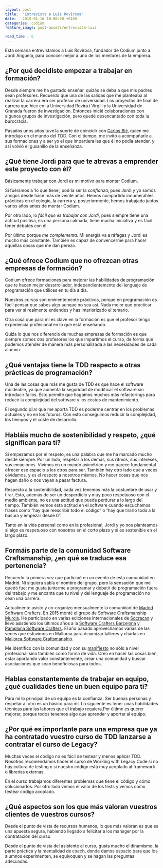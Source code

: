```yaml
---
layout: post
title:  "Entrevista a Luis Rovirosa"
date:   2019-01-16 10:00:00 +0100
categories: codium
feature_image: post-assets/entrevista-luis

read_time : 6
---
```


Esta semana entrevistamos a Luis Rovirosa, fundador de Codium junto a Jordi Anguela, para conocer mejor a uno de los mentores de la empresa. 

## ¿Por qué decidiste empezar a trabajar en formación?

Desde siempre me ha gustado enseñar, quizás se deba a que mis padres sean profesores. Recuerdo que una de las salidas que me planteaba al realizar la carrera era ser profesor de universidad. Los proyectos de final de carrera que hice en la Universidad Rovira i Virgili y la Universidad de Granada fueron de investigación. Entonces inicié colaboraciones con algunos grupos de investigación, pero quedé desencantado con toda la burocracia.

Pasados unos años tuve la suerte de coincidir con [Carlos Blé](http://www.carlosble.com), quien me introdujo en el mundo del TDD. Con el tiempo, me invitó a acompañarle a sus formaciones y a ser yo el que impartiera las que él no podía atender, y así volvió el gusanillo de la enseñanza.

## ¿Qué tiene Jordi para que te atrevas a emprender este proyecto con él?

Básicamente trabajar con Jordi es mi motivo para montar Codium.

Si fuéramos a ‘lo que tiene’, podría ser la _confianza_, pues Jordi y yo somos amigos desde hace más de veinte años. Hemos compartido innumerables prácticas en el colegio, la carrera y, posteriormente, hemos trabajado juntos varios años antes de montar Codium.

Por otro lado, lo _fácil que es trabajar con Jordi_, pues siempre tiene una actitud positiva, es una persona calmada, tiene mucha iniciativa y es fácil tener debates con él.

Por último porque _me complementa_. Mi energía va a ráfagas y Jordi es mucho más constante. También es capaz de convencerme para hacer aquellas cosas que me dan pereza.

## ¿Qué ofrece Codium que no ofrezcan otras empresas de formación? 
Codium ofrece formaciones para mejorar las habilidades de programación que te hacen mejor desarrollador, independientemente del lenguaje de programación que utilices en tu día a día.

Nuestros cursos son eminentemente prácticos, porque en programación es fácil pensar que sabes algo aunque no sea así. Nada mejor que practicar para ver si realmente entiendes y has interiorizado el temario.

Otra cosa que para mí es clave en la formación es que el profesor tenga experiencia profesional en lo que está enseñando.

Quiźa lo que nos diferencia de muchas empresas de formación es que siempre somos dos profesores los que impartimos el curso, de forma que podemos atender de manera más personalizada a las necesidades de cada alumno.

## ¿Qué ventajas tiene la TDD respecto a otras prácticas de programación? 
Una de las cosas que más me gusta de TDD es que hace el software moldeable, ya que aumenta la seguridad de modificar el software sin introducir fallos. Ésto permite que hagamos muchos más refactorings para reducir la complejidad del software y los costes de mantenimiento.

El segundo pilar que me aporta TDD es poderme centrar en los problemas actuales y no en los futuros. Con esto conseguimos reducir la complejidad, los tiempos y el coste de desarrollo.

## Habláis mucho de  sostenibilidad y respeto, ¿qué significan para ti?
Si empezamos por el respeto, es una palabra que me ha marcado mucho desde siempre. Por un lado, respetar a los demás, sus ritmos, sus intereses, sus emociones. Vivimos en un mundo asimétrico y me parece fundamental ofrecer ese espacio a los otros para ser. También hay otro lado que a veces olvidamos, y es el respeto a nosotros mismos. No hacer cosas que nos hagan daño o nos vayan a pasar factura.

Respecto a la sostenibilidad, cada vez tenemos más la costumbre de usar y tirar. Esto, además de ser un desperdicio y muy poco respetuoso con el medio ambiente, no es una actitud que pueda perdurar a lo largo del tiempo. También vemos esta actitud en el software cuando escuchamos frases como “hay que reescribir todo el código” o “hay que tirarlo todo a la basura y empezar desde 0”. 

Tanto en la vida personal como en la profesional, Jordi y yo nos planteamos si algo es respetuoso con nosotros en el corto plazo y si es sostenible en el largo plazo.


## Formáis parte de la comunidad Software Craftsmanship, ¿en qué se traduce esa pertenencia?
Recuerdo la primera vez que participé en un evento de esta comunidad en Madrid. Ni siquiera sabía el nombre del grupo, pero la sensación que me quedó fue: me gusta juntarme a programar y debatir de programación fuera del trabajo y me encanta que tu nivel y del lenguaje de programación no sean una barrera.

Actualmente asisto y co-organizo mensualmente la comunidad de [Madrid Software Crafters](https://www.meetup.com/es-ES/madswcraft/). En 2015 monté el grupo de [Software Craftsmanship Murcia](https://www.meetup.com/es-ES/Software-Craftsmanship-Murcia/). He participado en varias ediciones internacionales de [Socracan](https://socracan.com/) y llevo asistiendo los últimos años a la [Software Crafters Barcelona](http://scbcn.github.io) y [Pamplona Software Crafters](http://pamplonaswcraft.com/). El año pasado aprovechamos varias de las veces que estuvimos en Mallorca para dinamizar talleres y charlas en [Mallorca Software Craftsmanship](https://www.meetup.com/es-ES/Mallorca-Software-Craftsmanship/).

Me identifico con la comunidad y con su [manifiesto](http://manifesto.softwarecraftsmanship.org/) no sólo a nivel profesional sino también como forma de vida. Creo en hacer las cosas bien, estar aportando valor constantemente, crear una comunidad y buscar asociaciones que sean beneficiosas para todos.


## Hablas constantemente de trabajar en equipo, ¿qué cualidades tiene un buen equipo para ti?
Para mí lo principal de un equipo es la confianza. Ser buenas personas y respetar al otro es un básico para mí. Lo siguiente es tener unas habilidades técnicas para las labores que el trabajo requiera.Por último es querer mejorar, porque todos tenemos algo que aprender y aportar al equipo.

## ¿Por qué es importante para una empresa que ya ha contratado vuestro curso de TDD lanzarse a contratar el curso de Legacy?
Muchas veces el código no es fácil de testear y menos aplicar TDD. Nosotros recomendamos hacer el curso de Working with Legacy Code si no hay cultura de testing o si nuestro código está muy acoplado al framework o librerías externas.

En el curso trabajamos diferentes problemas que tiene el código y cómo solucionarlos. Por otro lado vemos el valor de los tests y vemos cómo testear código acoplado.


## ¿Qué aspectos son los que más valoran vuestros clientes de vuestros cursos?
Desde el punto de vista de recursos humanos, lo que más valoran es que es una apuesta segura, habiendo llegado a felicitar a los manager por la contratación del curso.

Desde el punto de vista del asistente al curso, gusta mucho el dinamismo, la parte práctica y la mentalidad de coach, donde damos espacio para que los alumnos experimenten, se equivoquen y se hagan las preguntas adecuadas.

